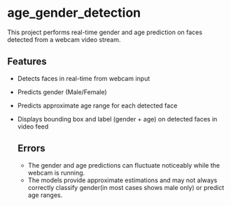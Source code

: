 # age_gender_detection
This project performs real-time gender and age prediction on faces detected from a webcam video stream. 

## Features

- Detects faces in real-time from webcam input
- Predicts gender (Male/Female) 
- Predicts approximate age range for each detected face
- Displays bounding box and label (gender + age) on detected faces in video feed

  ## Errors
  - The gender and age predictions can fluctuate noticeably while the webcam is running.
  - The models provide approximate estimations and may not always correctly classify gender(in most cases shows male only) or predict age ranges. 

